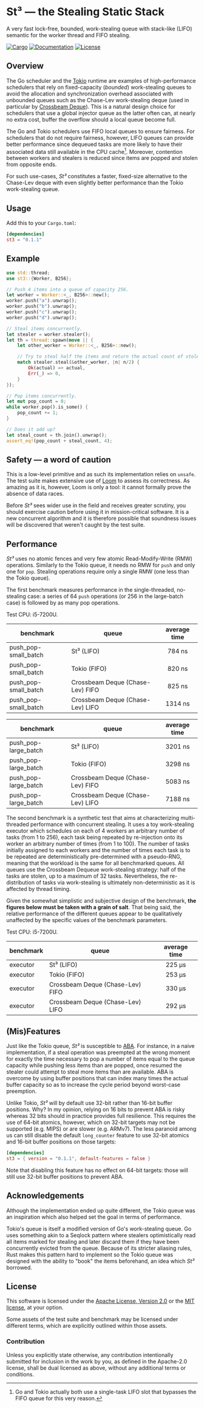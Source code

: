 # St³ — the Stealing Static Stack

A very fast lock-free, bounded, work-stealing queue with stack-like (LIFO)
semantic for the worker thread and FIFO stealing.

[![Cargo](https://img.shields.io/crates/v/multishot.svg)](https://crates.io/crates/st3)
[![Documentation](https://docs.rs/multishot/badge.svg)](https://docs.rs/st3)
[![License](https://img.shields.io/badge/license-MIT%2FApache--2.0-blue.svg)](https://github.com/asynchronics/st3#license)


## Overview

The Go scheduler and the [Tokio] runtime are examples of high-performance
schedulers that rely on fixed-capacity (*bounded*) work-stealing queues to avoid
the allocation and synchronization overhead associated with unbounded queues
such as the Chase-Lev work-stealing deque (used in particular by
[Crossbeam Deque]). This is a natural design choice for schedulers that use a
global injector queue as the latter often can, at nearly no extra cost, buffer
the overflow should a local queue become full.

The Go and Tokio schedulers use FIFO local queues to ensure fairness. For
schedulers that do not require fairness, however, LIFO queues can provide better
performance since dequeued tasks are more likely to have their associated data
still available in the CPU cache[^1]. Moreover, contention between workers and
stealers is reduced since items are popped and stolen from opposite ends.

For such use-cases, *St³* constitutes a faster, fixed-size alternative to the
Chase-Lev deque with even slightly better performance than the Tokio
work-stealing queue.

[^1]: Go and Tokio actually both use a single-task LIFO slot that bypasses the
    FIFO queue for this very reason.

[Tokio]: https://github.com/tokio-rs/tokio
[Crossbeam Deque]: https://github.com/crossbeam-rs/crossbeam/tree/master/crossbeam-deque


## Usage

Add this to your `Cargo.toml`:

```toml
[dependencies]
st3 = "0.1.1"
```


## Example

```rust
use std::thread;
use st3::{Worker, B256};

// Push 4 items into a queue of capacity 256.
let worker = Worker::<_, B256>::new();
worker.push("a").unwrap();
worker.push("b").unwrap();
worker.push("c").unwrap();
worker.push("d").unwrap();

// Steal items concurrently.
let stealer = worker.stealer();
let th = thread::spawn(move || {
    let other_worker = Worker::<_, B256>::new();

    // Try to steal half the items and return the actual count of stolen items.
    match stealer.steal(&other_worker, |n| n/2) {
        Ok(actual) => actual,
        Err(_) => 0,
    }
});

// Pop items concurrently.
let mut pop_count = 0;
while worker.pop().is_some() {
    pop_count += 1;
}

// Does it add up?
let steal_count = th.join().unwrap();
assert_eq!(pop_count + steal_count, 4);
```


## Safety — a word of caution

This is a low-level primitive and as such its implementation relies on `unsafe`.
The test suite makes extensive use of [Loom] to assess its correctness. As
amazing as it is, however, Loom is only a tool: it cannot formally prove the
absence of data races.

Before *St³* sees wider use in the field and receives greater scrutiny, you
should exercise caution before using it in mission-critical software. It is a
new concurrent algorithm and it is therefore possible that soundness issues will
be discovered that weren't caught by the test suite.

[Loom]: https://github.com/tokio-rs/loom


## Performance

*St³* uses no atomic fences and very few atomic Read-Modify-Write (RMW)
operations. Similarly to the Tokio queue, it needs no RMW for `push` and only
one for `pop`. Stealing operations require only a single RMW (one less than the
Tokio queue).

The first benchmark measures performance in the single-threaded, no-stealing
case: a series of 64 `push` operations (or 256 in the large-batch case) is
followed by as many pop operations.

Test CPU: i5-7200U.

| benchmark            | queue                            | average time |
|----------------------|----------------------------------|:------------:|
| push_pop-small_batch | St³ (LIFO)                       |    784 ns    |
| push_pop-small_batch | Tokio (FIFO)                     |    820 ns    |
| push_pop-small_batch | Crossbeam Deque (Chase-Lev) FIFO |    825 ns    |
| push_pop-small_batch | Crossbeam Deque (Chase-Lev) LIFO |   1314 ns    |

| benchmark            | queue                            | average time |
|----------------------|----------------------------------|:------------:|
| push_pop-large_batch | St³ (LIFO)                       |   3201 ns    |
| push_pop-large_batch | Tokio (FIFO)                     |   3298 ns    |
| push_pop-large_batch | Crossbeam Deque (Chase-Lev) FIFO |   5083 ns    |
| push_pop-large_batch | Crossbeam Deque (Chase-Lev) LIFO |   7188 ns    |

The second benchmark is a synthetic test that aims at characterizing
multi-threaded performance with concurrent stealing. It uses a toy work-stealing
executor which schedules on each of 4 workers an arbitrary number of tasks (from
1 to 256), each task being repeated by re-injection onto its worker an arbitrary
number of times (from 1 to 100). The number of tasks initially assigned to each
workers and the number of times each task is to be repeated are
deterministically pre-determined with a pseudo-RNG, meaning that the workload is
the same for all benchmarked queues. All queues use the Crossbeam Dequeue
work-stealing strategy: half of the tasks are stolen, up to a maximum of 32
tasks. Nevertheless, the re-distribution of tasks via work-stealing is
ultimately non-deterministic as it is affected by thread timing.

Given the somewhat simplistic and subjective design of the benchmark, **the
figures below must be taken with a grain of salt**. That being said, the
relative performance of the different queues appear to be qualitatively
unaffected by the specific values of the benchmark parameters.

Test CPU: i5-7200U.

| benchmark | queue                            | average time |
|-----------|----------------------------------|:------------:|
| executor  | St³ (LIFO)                       |    225 µs    |
| executor  | Tokio (FIFO)                     |    253 µs    |
| executor  | Crossbeam Deque (Chase-Lev) FIFO |    330 µs    |
| executor  | Crossbeam Deque (Chase-Lev) LIFO |    292 µs    |


## (Mis)Features

Just like the Tokio queue, *St³* is susceptible to [ABA]. For instance, in a
naive implementation, if a steal operation was preempted at the wrong moment for
exactly the time necessary to pop a number of items equal to the queue capacity
while pushing less items than are popped, once resumed the stealer could attempt
to steal more items than are available. ABA is overcome by using buffer
positions that can index many times the actual buffer capacity so as to increase
the cycle period beyond worst-case preemption.

Unlike Tokio, *St³* will by default use 32-bit rather than 16-bit buffer
positions. Why? In my opinion, relying on 16 bits to prevent ABA is risky
whereas 32 bits should in practice provides full resilience. This requires the
use of 64-bit atomics, however, which on 32-bit targets may not be supported
(e.g. MIPS) or are slower (e.g. ARMv7). The less paranoid among us can still
disable the default `long_counter` feature to use 32-bit atomics and 16-bit
buffer positions on those targets:

```toml
[dependencies]
st3 = { version = "0.1.1", default-features = false }
```

Note that disabling this feature has no effect on 64-bit targets: those will
still use 32-bit buffer positions to prevent ABA.

[ABA]: https://en.wikipedia.org/wiki/ABA_problem


## Acknowledgements

Although the implementation ended up quite different, the Tokio queue was an
inspiration which also helped set the goal in terms of performance.

Tokio's queue is itself a modified version of Go's work-stealing queue. Go uses
something akin to a Seqlock pattern where stealers optimistically read all items
marked for stealing and later discard them if they have been concurrently
evicted from the queue. Because of its stricter aliasing rules, Rust makes this
pattern hard to implement so the Tokio queue was designed with the ability to
"book" the items beforehand, an idea which *St³* borrowed.


## License

This software is licensed under the [Apache License, Version 2.0](LICENSE-APACHE) or the
[MIT license](LICENSE-MIT), at your option.

Some assets of the test suite and benchmark may be licensed under different
terms, which are explicitly outlined within those assets.

### Contribution

Unless you explicitly state otherwise, any contribution intentionally submitted
for inclusion in the work by you, as defined in the Apache-2.0 license, shall be
dual licensed as above, without any additional terms or conditions.
